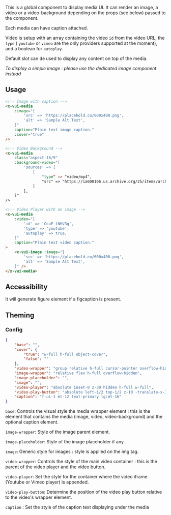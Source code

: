 This is a global component to display media UI. It can render an image, a video or a video-background depending on the props (see below) passed to the component.

Each media can have caption attached.

Video is setup with an array containing the video `id` from the video URL, the `type` ( `youtube` or `vimeo` are the only providers supported at the moment), and a boolean for `autoplay`.

Default slot can de used to display any content on top of the media.

_To display a simple image : please use the dedicated image component instead_

## Usage

```html
<!-- Image with caption -->
<x-vui-media
    :image="[
        'src' => 'https://placehold.co/600x400.png',
        'alt' => 'Sample Alt Text',
    ]"
    caption="Plain text image caption."
    :cover="true"
/>

<!-- Video Background -->
<x-vui-media
    class="aspect-16/9"
    :background-video="[
        'sources' => [
            [
                "type" => "video/mp4",
                "src" => "https://ia600106.us.archive.org/25/items/archive-video-files/test.mp4"
            ]
        ],
    ]"
/>

<!-- Video Player with an image -->
<x-vui-media
    :video="[
        'id' => 'CouF-tNHV3g',
        'type' => 'youtube',
        'autoplay' => true,
    ]"
    caption="Plain text video caption."
>
    <x-vui-image :image="[
        'src' => 'https://placehold.co/600x400.png',
        'alt' => 'Sample Alt Text',
    ]" />
</x-vui-media>
```

## Accessibility

It will generate figure element if a figcaption is present.

## Theming

### Config

```json
{
    "base": "",
    "cover": {
        "true": "w-full h-full object-cover",
        "false": ""
    },
    "video-wrapper": "group relative h-full cursor-pointer overflow-hidden",
    "image-wrapper": "relative flex h-full overflow-hidden",
    "image-placeholder": "",
    "image": "",
    "video-player": "absolute inset-0 z-30 hidden h-full w-full",
    "video-play-button": "absolute left-1/2 top-1/2 z-10 -translate-x-1/2 -translate-y-1/2 transform",
    "caption": "f-ui-1 mt-12 text-primary lg:mt-16"
}
```

`base`:
Controls the visual style the media wrapper element : this is the element that contains the media (image, video, video-background) and the optional caption element.

`image-wrapper`:
Style of the image parent element.

`image-placeholder`:
Style of the image placeholder if any.

`image`:
Generic style for images : style is applied on the img tag.

`video-wrapper`:
Controls the style of the main video container : this is the parent of the video player and the video button.

`video-player`:
Set the style for the container where the video iframe (Youtube or Vimeo player) is appended.

`video-play-button`:
Determine the position of the video play button relative to the video's wrapper element.

`caption` :
Set the style of the caption text displaying under the media
